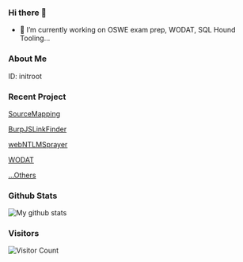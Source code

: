 ### Hi there 👋

- 🔭 I’m currently working on OSWE exam prep, WODAT, SQL Hound Tooling...

### About Me

ID: initroot

### Recent Project
[SourceMapping](https://github.com/InitRoot/SourceMapping)

[BurpJSLinkFinder](https://github.com/InitRoot/BurpJSLinkFinder)

[webNTLMSprayer](https://github.com/InitRoot/webntlmSpray)

[WODAT](https://github.com/InitRoot/wodat)

[...Others](https://github.com/InitRoot?tab=repositories)

### Github Stats

<img src="https://github-readme-stats.vercel.app/api?username=InitRoot&show_icons=true&theme=cobalt&include_all_commits=true&count_private=true&layout=compact" alt="My github stats"/>

### Visitors
![Visitor Count](https://profile-counter.glitch.me/InitRoot/count.svg)
